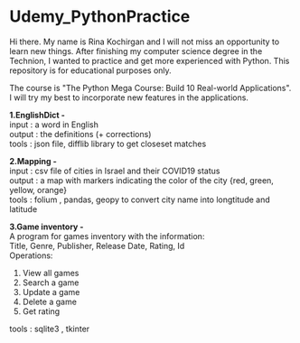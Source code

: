 # Udemy_PythonPractice
Hi there.
My name is Rina Kochirgan and I will not miss an opportunity to learn new things.
After finishing my computer science degree in the Technion, I wanted to practice and get more experienced with Python.
This repository is for educational purposes only.

The course is "The Python Mega Course: Build 10 Real-world Applications".<br>
I will try my best to incorporate new features in the applications.

<b>1.EnglishDict - </b><br>
input : a word in English <br>
output : the definitions (+ corrections)<br>
tools :  json file, difflib library to get closeset matches<br>

<b>2.Mapping - </b><br>
input : csv file of cities in Israel and their COVID19 status<br>
output : a map with markers indicating the color of the city {red, green, yellow, orange}<br>
tools : folium , pandas, geopy to convert city name into longtitude and latitude

<b>3.Game inventory - </b><br>
A program for games inventory with the information:<br>
Title, Genre, Publisher, Release Date, Rating, Id<br>
Operations:<br>
1. View all games<br>
2. Search a game <br>
3. Update a game<br>
4. Delete a game<br>
5. Get rating<br>

tools : sqlite3 , tkinter

